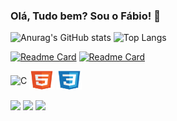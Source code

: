 ### Olá, Tudo bem? Sou o Fábio! 👋

![Anurag's GitHub stats](https://github-readme-stats.vercel.app/api?username=Fabiojr7&show_icons=true&theme=merko) 
![Top Langs](https://github-readme-stats.vercel.app/api/top-langs/?username=Fabiojr7&hide_progress=false&theme=merko&card_width=330px)
      
[![Readme Card](https://github-readme-stats.vercel.app/api/pin/?username=Fabiojr7&repo=Algoritmos_I&theme=merko)](https://github.com/Fabiojr7/ALGORITMOS_I)
[![Readme Card](https://github-readme-stats.vercel.app/api/pin/?username=Fabiojr7&repo=Desenvolvimento-WEB&theme=merko)](https://github.com/Fabiojr7/Desenvolvimento-WEB)

<div>
  <img align="center" alt="C" height="30" width="40" src="https://cdn.jsdelivr.net/gh/devicons/devicon/icons/c/c-original.svg">
  <img align="center" alt="HTML" height="30" width="40" src="https://raw.githubusercontent.com/devicons/devicon/master/icons/html5/html5-original.svg">
  <img align="center" alt="CSS" height="30" width="40" src="https://raw.githubusercontent.com/devicons/devicon/master/icons/css3/css3-original.svg">
</div>

<div>
  <br>
  <a href="https://instagram.com/fabiojr_sm" target="_blank"><img src="https://img.shields.io/badge/-Instagram-%23E4405F?style=for-the-badge&logo=instagram&logoColor=white" target="_blank"></a>
  <a href = "mailto:fabiojrsilveira09@gmail.com"><img src="https://img.shields.io/badge/-Gmail-%23333?style=for-the-badge&logo=gmail&logoColor=white" target="_blank"></a>
  <a href="https://www.linkedin.com/in/fábio-júnior-da-silveira-moraes-584486240" target="_blank"><img src="https://img.shields.io/badge/-LinkedIn-%230077B5?style=for-the-badge&logo=linkedin&logoColor=white" target="_blank"></a> 
</div>

<!--
**Fabiojr7/Fabiojr7** is a ✨ _special_ ✨ repository because its `README.md` (this file) appears on your GitHub profile.

Here are some ideas to get you started:

- 🔭 I’m currently working on ...
- 🌱 I’m currently learning ...
- 👯 I’m looking to collaborate on ...
- 🤔 I’m looking for help with ...
- 💬 Ask me about ...
- 📫 How to reach me: ...
- 😄 Pronouns: ...
- ⚡ Fun fact: ...
-->
